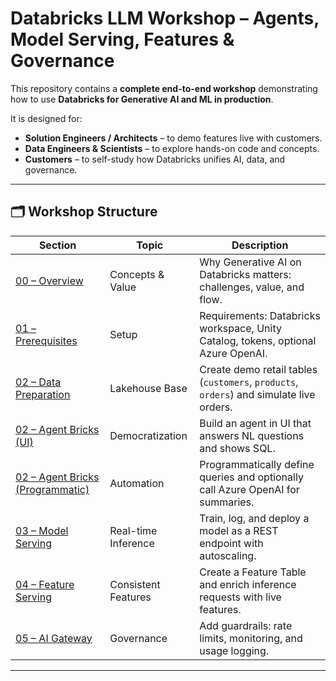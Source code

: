 # Databricks LLM Workshop – Agents, Model Serving, Features & Governance

This repository contains a **complete end-to-end workshop** demonstrating how to use **Databricks for Generative AI and ML in production**.  

It is designed for:
- **Solution Engineers / Architects** – to demo features live with customers.  
- **Data Engineers & Scientists** – to explore hands-on code and concepts.  
- **Customers** – to self-study how Databricks unifies AI, data, and governance.  

---

## 🗂️ Workshop Structure

| Section | Topic | Description |
|---------|-------|-------------|
| [00 – Overview](/00-overview.md) | Concepts & Value | Why Generative AI on Databricks matters: challenges, value, and flow. |
| [01 – Prerequisites](/01-prerequisites.md) | Setup | Requirements: Databricks workspace, Unity Catalog, tokens, optional Azure OpenAI. |
| [02 – Data Preparation](/data_prep/01-create-demo-tables.md) | Lakehouse Base | Create demo retail tables (`customers`, `products`, `orders`) and simulate live orders. |
| [02 – Agent Bricks (UI)](/02-data-agent/01-agent-ui-walkthrough.md) | Democratization | Build an agent in UI that answers NL questions and shows SQL. |
| [02 – Agent Bricks (Programmatic)](/02-data-agent/agent-programmatic-fallback.py) | Automation | Programmatically define queries and optionally call Azure OpenAI for summaries. |
| [03 – Model Serving](/03-model-serving/train-and-log-model.md) | Real-time Inference | Train, log, and deploy a model as a REST endpoint with autoscaling. |
| [04 – Feature Serving](/04-feature-serving/create-features.md) | Consistent Features | Create a Feature Table and enrich inference requests with live features. |
| [05 – AI Gateway](/05-governance/ai-gateway-setup.md) | Governance | Add guardrails: rate limits, monitoring, and usage logging. |

---


